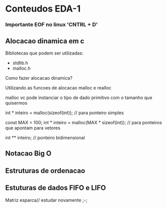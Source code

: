 # Conteudos EDA-1
### **Importante** EOF no linux 'CNTRL + D'
## Alocacao dinamica em c



Bibliotecas que podem ser utilizadas:

+ stdlib.h
+ malloc.h

Como fazer alocacao dinamica?

Utilizando as funcoes de alocacao malloc e realloc

malloc vc pode instanciar o tipo de dado primitivo com o tamanho que quisermos

int * inteiro = malloc(sizeof(int)); // para ponteiro simples

const MAX = 100;
int * inteiro = malloc(MAX * sizeof(int)); // para ponteiros que apontam para vetores

int ** inteiro; // ponteiro bidimensional

## Notacao Big O

## Estruturas de ordenacao

## Estuturas de dados FIFO e LIFO


Matriz esparca// estudar novamente ;-;